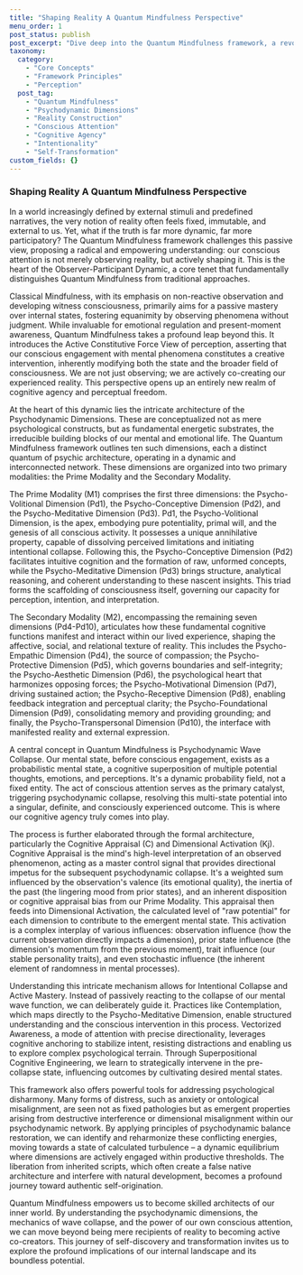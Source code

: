 ```yaml
---
title: "Shaping Reality A Quantum Mindfulness Perspective"
menu_order: 1
post_status: publish
post_excerpt: "Dive deep into the Quantum Mindfulness framework, a revolutionary approach that posits our conscious attention isn't merely observing reality but actively shaping it. This post unpacks the intricate interplay of psychodynamic dimensions, revealing how we can transition from passive recipients to active co-creators of our experienced reality. Discover the profound implications for personal transformation and well-being."
taxonomy:
  category:
    - "Core Concepts"
    - "Framework Principles"
    - "Perception"
  post_tag:
    - "Quantum Mindfulness"
    - "Psychodynamic Dimensions"
    - "Reality Construction"
    - "Conscious Attention"
    - "Cognitive Agency"
    - "Intentionality"
    - "Self-Transformation"
custom_fields: {}
---
```


### Shaping Reality A Quantum Mindfulness Perspective

In a world increasingly defined by external stimuli and predefined narratives, the very notion of reality often feels fixed, immutable, and external to us. Yet, what if the truth is far more dynamic, far more participatory? The Quantum Mindfulness framework challenges this passive view, proposing a radical and empowering understanding: our conscious attention is not merely observing reality, but actively shaping it. This is the heart of the Observer-Participant Dynamic, a core tenet that fundamentally distinguishes Quantum Mindfulness from traditional approaches.

Classical Mindfulness, with its emphasis on non-reactive observation and developing witness consciousness, primarily aims for a passive mastery over internal states, fostering equanimity by observing phenomena without judgment. While invaluable for emotional regulation and present-moment awareness, Quantum Mindfulness takes a profound leap beyond this. It introduces the Active Constitutive Force View of perception, asserting that our conscious engagement with mental phenomena constitutes a creative intervention, inherently modifying both the state and the broader field of consciousness. We are not just observing; we are actively co-creating our experienced reality. This perspective opens up an entirely new realm of cognitive agency and perceptual freedom.

At the heart of this dynamic lies the intricate architecture of the Psychodynamic Dimensions. These are conceptualized not as mere psychological constructs, but as fundamental energetic substrates, the irreducible building blocks of our mental and emotional life. The Quantum Mindfulness framework outlines ten such dimensions, each a distinct quantum of psychic architecture, operating in a dynamic and interconnected network. These dimensions are organized into two primary modalities: the Prime Modality and the Secondary Modality.

The Prime Modality (M1) comprises the first three dimensions: the Psycho-Volitional Dimension (Pd1), the Psycho-Conceptive Dimension (Pd2), and the Psycho-Meditative Dimension (Pd3). Pd1, the Psycho-Volitional Dimension, is the apex, embodying pure potentiality, primal will, and the genesis of all conscious activity. It possesses a unique annihilative property, capable of dissolving perceived limitations and initiating intentional collapse. Following this, the Psycho-Conceptive Dimension (Pd2) facilitates intuitive cognition and the formation of raw, unformed concepts, while the Psycho-Meditative Dimension (Pd3) brings structure, analytical reasoning, and coherent understanding to these nascent insights. This triad forms the scaffolding of consciousness itself, governing our capacity for perception, intention, and interpretation.

The Secondary Modality (M2), encompassing the remaining seven dimensions (Pd4-Pd10), articulates how these fundamental cognitive functions manifest and interact within our lived experience, shaping the affective, social, and relational texture of reality. This includes the Psycho-Empathic Dimension (Pd4), the source of compassion; the Psycho-Protective Dimension (Pd5), which governs boundaries and self-integrity; the Psycho-Aesthetic Dimension (Pd6), the psychological heart that harmonizes opposing forces; the Psycho-Motivational Dimension (Pd7), driving sustained action; the Psycho-Receptive Dimension (Pd8), enabling feedback integration and perceptual clarity; the Psycho-Foundational Dimension (Pd9), consolidating memory and providing grounding; and finally, the Psycho-Transpersonal Dimension (Pd10), the interface with manifested reality and external expression.

A central concept in Quantum Mindfulness is Psychodynamic Wave Collapse. Our mental state, before conscious engagement, exists as a probabilistic mental state, a cognitive superposition of multiple potential thoughts, emotions, and perceptions. It's a dynamic probability field, not a fixed entity. The act of conscious attention serves as the primary catalyst, triggering psychodynamic collapse, resolving this multi-state potential into a singular, definite, and consciously experienced outcome. This is where our cognitive agency truly comes into play.

The process is further elaborated through the formal architecture, particularly the Cognitive Appraisal (C) and Dimensional Activation (Kj). Cognitive Appraisal is the mind's high-level interpretation of an observed phenomenon, acting as a master control signal that provides directional impetus for the subsequent psychodynamic collapse. It's a weighted sum influenced by the observation's valence (its emotional quality), the inertia of the past (the lingering mood from prior states), and an inherent disposition or cognitive appraisal bias from our Prime Modality. This appraisal then feeds into Dimensional Activation, the calculated level of "raw potential" for each dimension to contribute to the emergent mental state. This activation is a complex interplay of various influences: observation influence (how the current observation directly impacts a dimension), prior state influence (the dimension's momentum from the previous moment), trait influence (our stable personality traits), and even stochastic influence (the inherent element of randomness in mental processes).

Understanding this intricate mechanism allows for Intentional Collapse and Active Mastery. Instead of passively reacting to the collapse of our mental wave function, we can deliberately guide it. Practices like Contemplation, which maps directly to the Psycho-Meditative Dimension, enable structured understanding and the conscious intervention in this process. Vectorized Awareness, a mode of attention with precise directionality, leverages cognitive anchoring to stabilize intent, resisting distractions and enabling us to explore complex psychological terrain. Through Superpositional Cognitive Engineering, we learn to strategically intervene in the pre-collapse state, influencing outcomes by cultivating desired mental states.

This framework also offers powerful tools for addressing psychological disharmony. Many forms of distress, such as anxiety or ontological misalignment, are seen not as fixed pathologies but as emergent properties arising from destructive interference or dimensional misalignment within our psychodynamic network. By applying principles of psychodynamic balance restoration, we can identify and reharmonize these conflicting energies, moving towards a state of calculated turbulence – a dynamic equilibrium where dimensions are actively engaged within productive thresholds. The liberation from inherited scripts, which often create a false native architecture and interfere with natural development, becomes a profound journey toward authentic self-origination.

Quantum Mindfulness empowers us to become skilled architects of our inner world. By understanding the psychodynamic dimensions, the mechanics of wave collapse, and the power of our own conscious attention, we can move beyond being mere recipients of reality to becoming active co-creators. This journey of self-discovery and transformation invites us to explore the profound implications of our internal landscape and its boundless potential.